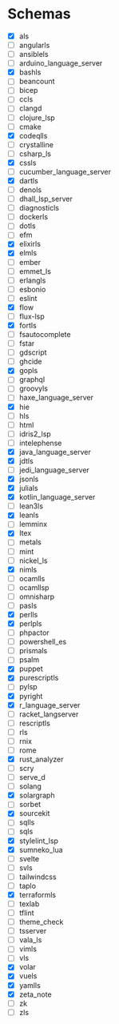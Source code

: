 # Schemas

- [x] als
- [ ] angularls
- [ ] ansiblels
- [ ] arduino_language_server
- [x] bashls
- [ ] beancount
- [ ] bicep
- [ ] ccls
- [ ] clangd
- [ ] clojure_lsp
- [ ] cmake
- [x] codeqlls
- [ ] crystalline
- [ ] csharp_ls
- [x] cssls
- [ ] cucumber_language_server
- [x] dartls
- [ ] denols
- [ ] dhall_lsp_server
- [ ] diagnosticls
- [ ] dockerls
- [ ] dotls
- [ ] efm
- [x] elixirls
- [x] elmls
- [ ] ember
- [ ] emmet_ls
- [ ] erlangls
- [ ] esbonio
- [ ] eslint
- [x] flow
- [ ] flux-lsp
- [x] fortls
- [ ] fsautocomplete
- [ ] fstar
- [ ] gdscript
- [ ] ghcide
- [x] gopls
- [ ] graphql
- [ ] groovyls
- [ ] haxe_language_server
- [x] hie
- [ ] hls
- [ ] html
- [ ] idris2_lsp
- [ ] intelephense
- [x] java_language_server
- [x] jdtls
- [ ] jedi_language_server
- [x] jsonls
- [x] julials
- [x] kotlin_language_server
- [ ] lean3ls
- [x] leanls
- [ ] lemminx
- [x] ltex
- [ ] metals
- [ ] mint
- [ ] nickel_ls
- [x] nimls
- [ ] ocamlls
- [ ] ocamllsp
- [ ] omnisharp
- [ ] pasls
- [x] perlls
- [x] perlpls
- [ ] phpactor
- [ ] powershell_es
- [ ] prismals
- [ ] psalm
- [x] puppet
- [x] purescriptls
- [ ] pylsp
- [x] pyright
- [x] r_language_server
- [ ] racket_langserver
- [ ] rescriptls
- [ ] rls
- [ ] rnix
- [ ] rome
- [x] rust_analyzer
- [ ] scry
- [ ] serve_d
- [ ] solang
- [x] solargraph
- [ ] sorbet
- [x] sourcekit
- [ ] sqlls
- [ ] sqls
- [x] stylelint_lsp
- [x] sumneko_lua
- [ ] svelte
- [ ] svls
- [ ] tailwindcss
- [ ] taplo
- [x] terraformls
- [ ] texlab
- [ ] tflint
- [ ] theme_check
- [ ] tsserver
- [ ] vala_ls
- [ ] vimls
- [ ] vls
- [x] volar
- [x] vuels
- [x] yamlls
- [x] zeta_note
- [ ] zk
- [ ] zls